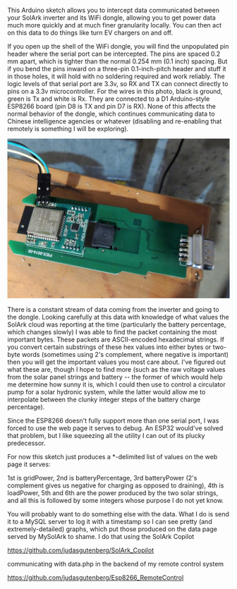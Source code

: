 This Arduino sketch allows you to intercept data communicated between your SolArk inverter and its WiFi dongle, allowing you to get power data much more quickly and at much finer granularity locally. You can then act on this data to do things like turn EV chargers on and off.

If you open up the shell of the WiFi dongle, you will find the unpopulated pin header where the serial port can be intercepted. The pins are spaced 0.2 mm apart, which is tighter than the normal 0.254 mm (0.1 inch) spacing.  But if you bend the pins inward on a three-pin 0.1-inch-pitch header and stuff it in those holes, it will hold with no soldering required and work reliably.
The logic levels of that serial port are 3.3v, so RX and TX can connect directly to pins on a 3.3v microcontroller.  For the wires in this photo, black is ground, green is Tx and white is Rx. They are connected to a D1 Arduino-style ESP8266 board (pin D8 is TX and pin D7 is RX). None of this affects the normal behavior of the dongle, which continues communicating data to Chinese intelligence agencies or whatever (disabling and re-enabling that remotely is something I will be exploring).

![alt text](dongle_serial.jpg?raw=true)

There is a constant stream of data coming from the inverter and going to the dongle.  Looking carefully at this data with knowledge of what values the SolArk cloud was reporting at the time (particularly the battery percentage, which changes slowly) I was able to find the packet containing the most important bytes. These packets are ASCII-encoded hexadecimal strings.  If you convert certain substrings of these hex values into either bytes or two-byte words (sometimes using 2's complement, where negative is important) then you will get the important values you most care about. I've figured out what these are, though I hope to find more (such as the raw voltage values from the solar panel strings and battery -- the former of which would help me determine how sunny it is, which I could then use to control a circulator pump for a solar hydronic system, while the latter would allow me to interpolate between the clunky integer steps of the battery charge percentage).

Since the ESP8266 doesn't fully support more than one serial port, I was forced to use the web page it serves to debug. An ESP32 would've solved that problem, but I like squeezing all the utility I can out of its plucky predecessor.

For now this sketch just produces a *-delimited list of values on the web page it serves:

1st is gridPower, 2nd is batteryPercentage, 3rd batteryPower (2's complement gives us negative for charging as opposed to draining), 4th is loadPower, 5th and 6th are the power produced by the two solar strings, and all this is followed by some integers whose purpose I do not yet know.

You will probably want to do something else with the data. What I do is send it to a MySQL server to log it with a timestamp so I can see pretty (and extremely-detailed) graphs, which put those produced on the data page served by MySolArk to shame.  I do that using the SolArk Copilot

https://github.com/judasgutenberg/SolArk_Copilot

communicating with data.php in the backend of my remote control system

https://github.com/judasgutenberg/Esp8266_RemoteControl


